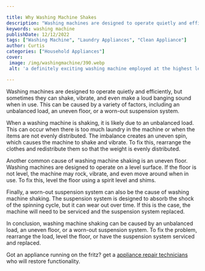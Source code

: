 ```yaml
---

title: Why Washing Machine Shakes
description: "Washing machines are designed to operate quietly and efficiently, but sometimes they can shake, vibrate, and even make a loud bang...see more detail"
keywords: washing machine
publishDate: 12/12/2022
tags: ["Washing Machine", "Laundry Appliances", "Clean Appliance"]
author: Curtis
categories: ["Household Appliances"]
cover: 
 image: /img/washingmachine/390.webp
 alt: 'a definitely exciting washing machine employed at the highest level'

---
```


Washing machines are designed to operate quietly and efficiently, but sometimes they can shake, vibrate, and even make a loud banging sound when in use. This can be caused by a variety of factors, including an unbalanced load, an uneven floor, or a worn-out suspension system. 

When a washing machine is shaking, it is likely due to an unbalanced load. This can occur when there is too much laundry in the machine or when the items are not evenly distributed. The imbalance creates an uneven spin, which causes the machine to shake and vibrate. To fix this, rearrange the clothes and redistribute them so that the weight is evenly distributed. 

Another common cause of washing machine shaking is an uneven floor. Washing machines are designed to operate on a level surface. If the floor is not level, the machine may rock, vibrate, and even move around when in use. To fix this, level the floor using a spirit level and shims. 

Finally, a worn-out suspension system can also be the cause of washing machine shaking. The suspension system is designed to absorb the shock of the spinning cycle, but it can wear out over time. If this is the case, the machine will need to be serviced and the suspension system replaced. 

In conclusion, washing machine shaking can be caused by an unbalanced load, an uneven floor, or a worn-out suspension system. To fix the problem, rearrange the load, level the floor, or have the suspension system serviced and replaced.

Got an appliance running on the fritz? get a <a href="/pages/appliance-repair-technicians/">appliance repair technicians</a> who will restore functionality.